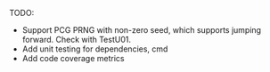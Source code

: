 TODO:
- Support PCG PRNG with non-zero seed, which supports jumping forward. Check with TestU01.
- Add unit testing for dependencies, cmd
- Add code coverage metrics